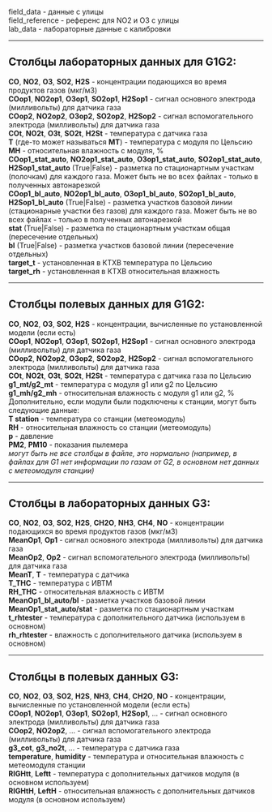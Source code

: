 field_data - данные с улицы  
field_reference - референс для NO2 и O3 с улицы  
lab_data - лабораторные данные с калибровки  

---

## Столбцы лабораторных данных для G1G2:

**CO**, **NO2**, **O3**, **SO2**, **H2S** - концентрации подающихся во время продуктов газов (мкг/м3)  
**COop1**, **NO2op1**, **O3op1**, **SO2op1**, **H2Sop1** - сигнал основного электрода (милливольты) для датчика газа  
**COop2**, **NO2op2**, **O3op2**, **SO2op2**, **H2Sop2** - сигнал вспомогательного электрода (милливольты) для датчика газа  
**COt**, **NO2t**, **O3t**, **SO2t**, **H2St** - температура с датчика газа  
**T** (где-то может называться **MT**) - температура с модуля по Цельсию  
**MH** - относительная влажность с модуля, %  
**COop1_stat_auto**,  **NO2op1_stat_auto**, **O3op1_stat_auto**, **SO2op1_stat_auto**, **H2Sop1_stat_auto** (True|False) - разметка по стационартным участкам (полочкам) для каждого газа. Может быть не во всех файлах - только в полученных автонарезкой  
**COop1_bl_auto**,  **NO2op1_bl_auto**, **O3op1_bl_auto**, **SO2op1_bl_auto**, **H2Sop1_bl_auto** (True|False) - разметка участков базовой линии (стационарные участки без газов) для каждого газа. Может быть не во всех файлах - только в полученных автонарезкой  
**stat** (True|False) - разметка по стационартным участкам общая (пересечение отдельных)  
**bl** (True|False) - разметка участков базовой линии (пересечение отдельных)  
**target_t** - установленная в КТХВ температура по Цельсию  
**target_rh** - установленная в КТХВ относительная влажность  

---

## Столбцы полевых данных для G1G2:

**CO**, **NO2**, **O3**, **SO2**, **H2S** - концентрации, вычисленные по установленной модели (если есть)  
**COop1**, **NO2op1**, **O3op1**, **SO2op1**, **H2Sop1** - сигнал основного электрода (милливольты) для датчика газа  
**COop2**, **NO2op2**, **O3op2**, **SO2op2**, **H2Sop2** - сигнал вспомогательного электрода (милливольты) для датчика газа  
**COt**, **NO2t**, **O3t**, **SO2t**, **H2St** - температура с датчика газа по Цельсию  
**g1_mt/g2_mt** - температура с модуля g1 или g2 по Цельсию  
**g1_mh/g2_mh** - относительная влажность с модуля g1 или g2, %  
Дополнительно, если модули были подключены к станции, могут быть следующие данные:  
**T station** - температура со станции (метеомодуль)  
**RH** - относительная влажность со станции (метеомодуль)  
**p** - давление  
**PM2**, **PM10** - показания пылемера  
*могут быть не все столбцы в файле, это нормально (например, в файлах для G1 нет информации по газам от G2, в основном нет данных с метеомодуля станции)*  

---

## Столбцы в лабораторных данных G3:    

**CO**, **NO2**, **O3**, **SO2**, **H2S**, **CH2O**, **NH3**, **CH4**, **NO** - концентрации подающихся во время продуктов газов (мкг/м3)  
**MeanOp1**, **Op1** - сигнал основного электрода (милливольты) для датчика газа  
**MeanOp2**, **Op2** - сигнал вспомогательного электрода (милливольты) для датчика газа  
**MeanT**, **T** - температура с датчика  
**T_THC** - температура с ИВТМ  
**RH_THC** - относительная влажность с ИВТМ  
**MeanOp1_bl_auto/bl** - разметка участков базовой линии  
**MeanOp1_stat_auto/stat** - разметка по стационартным участкам  
**t_rhtester<n>** - температура с дополнительного датчика (используем в основном)  
**rh_rhtester<n>** - влажность с дополнительного датчика (используем в основном)  

---

## Столбцы в полевых данных G3: 

**CO**, **NO2**, **O3**, **SO2**, **H2S**, **NH3**, **CH4**, **CH2O**, **NO** - концентрации, вычисленные по установленной модели (если есть)  
**COop1**, **NO2op1**, **O3op1**, **SO2op1**, **H2Sop1**, ... - сигнал основного электрода (милливольты) для датчика газа  
**COop2**, **NO2op2**, ... - сигнал вспомогательного электрода (милливольты) для датчика газа  
**g3_cot**, **g3_no2t**, ... - температура с датчика газа  
**temperature**, **humidity** - температура и относительная влажность с метеомодуля станции  
**RIGHtt**, **Leftt** - температура с дополнительных датчиков модуля (в основном используем)  
**RIGHtH**, **LeftH** - относительная влажность с дополнительных датчиков модуля (в основном используем)  
